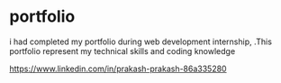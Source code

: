 # portfolio
i had completed  my portfolio during web development internship, .This portfolio represent my technical skills and coding knowledge 

https://www.linkedin.com/in/prakash-prakash-86a335280
